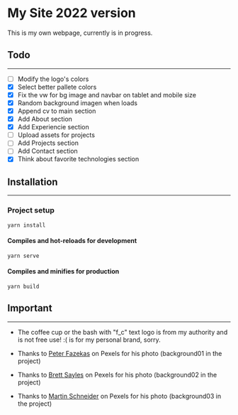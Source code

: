 # My Site 2022 version
This is my own webpage, currently is in progress.


## Todo
---
- [ ] Modify the logo's colors
- [x] Select better pallete colors
- [x] Fix the vw for bg image and navbar on tablet and mobile size
- [x] Random background imagen when loads
- [x] Append cv to main section
- [x] Add About section
- [x] Add Experiencie section
- [ ] Upload assets for projects
- [ ] Add Projects section
- [ ] Add Contact section
- [x] Think about favorite technologies section

## Installation 
---
### Project setup
```
yarn install
```

#### Compiles and hot-reloads for development
```
yarn serve
```

#### Compiles and minifies for production
```
yarn build
```


## Important
---

- The coffee cup or the bash with "f_c" text logo is from my authority and is not free use! :( is for my personal brand, sorry.

- Thanks to [Peter Fazekas] on Pexels for his photo (background01 in the project)
- Thanks to [Brett Sayles] on Pexels for his photo (background02 in the project)
- Thanks to [Martin Schneider] on Pexels for his photo (background03 in the project)

[Peter Fazekas]: <https://www.pexels.com/es-es/foto/carretera-de-hormigon-entre-campos-de-hierba-1137337//>
[Brett Sayles]:  <https://www.pexels.com/es-es/foto/foto-de-paisaje-de-arboles-de-hojas-verdes-bajo-nubes-nimbus-1021609/>
[Martin Schneider]: <https://www.pexels.com/es-es/foto/puesta-de-sol-arboles-luz-del-sol-camino-rural-12115996/>